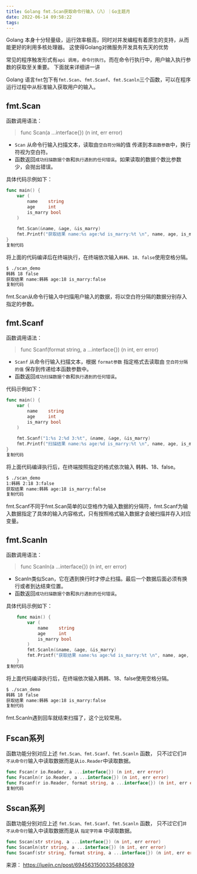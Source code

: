 ```yaml
---
title: Golang fmt.Scan获取命令行输入（八）｜Go主题月
date: 2022-06-14 09:58:22
tags:
---
```


Golang 本身十分轻量级，运行效率极高，同时对并发编程有着原生的支持，从而能更好的利用多核处理器。 这使得Golang对微服务开发具有先天的优势

常见的程序触发形式有`api 调用`，`命令行执行`。而在命令行执行中，用户输入执行参数的获取至关重要。 下面就来详细讲一讲

Golang 语言`fmt`包下有`fmt.Scan`、`fmt.Scanf`、`fmt.Scanln`三个函数，可以在程序运行过程中从标准输入获取用户的输入。

<!-- more -->

## fmt.Scan

函数调用语法：

> func Scan(a ...interface{}) (n int, err error)

- `Scan` 从命令行输入扫描文本，读取由`空白符分隔`的值 传递到本`函数参数`中，换行符视为空白符。
- 函数返回`成功扫描数据个数`和`执行遇到的任何错误`。如果读取的数据个数比参数少，会抛出错误。

具体代码示例如下：

```go
func main() {
    var (
        name    string
        age     int
        is_marry bool
    )
    
    fmt.Scan(&name, &age, &is_marry)
    fmt.Printf("获取结果 name:%s age:%d is_marry:%t \n", name, age, is_marry)
}
复制代码
```

将上面的代码编译后在终端执行，在终端依次输入`韩韩、18、false`使用空格分隔。

```md
$ ./scan_demo 
韩韩 18 false
获取结果 name:韩韩 age:18 is_marry:false
复制代码
```

fmt.Scan从命令行输入中扫描用户输入的数据，将以空白符分隔的数据分别存入指定的参数。

## fmt.Scanf

函数调用语法：

> func Scanf(format string, a ...interface{}) (n int, err error)

- `Scanf` 从命令行输入扫描文本，根据 `format参数` 指定格式去读取由 `空白符分隔的值` 保存到传递给本函数参数中。
- 函数返回`成功扫描数据个数`和`执行遇到的任何错误`。

代码示例如下：

```go
func main() {
    var (
        name    string
        age     int
        is_marry bool
    )
    
    fmt.Scanf("1:%s 2:%d 3:%t", &name, &age, &is_marry)
    fmt.Printf("扫描结果 name:%s age:%d is_marry:%t \n", name, age, is_marry)
}
复制代码
```

将上面代码编译执行后，在终端按照指定的格式依次输入 韩韩、18、false。

```md
$ ./scan_demo 
1:韩韩 2:18 3:false
获取结果 name:韩韩 age:18 is_marry:false
复制代码
```

fmt.Scanf不同于fmt.Scan简单的以空格作为输入数据的分隔符，fmt.Scanf为输入数据指定了具体的输入内容格式，只有按照格式输入数据才会被扫描并存入对应变量。

## fmt.Scanln

函数调用语法：

> func Scanln(a ...interface{}) (n int, err error)

- Scanln类似Scan，它在遇到换行时才停止扫描。最后一个数据后面必须有换行或者到达结束位置。
- 函数返回`成功扫描数据个数`和`执行遇到的任何错误`。

具体代码示例如下：

```go
    func main() {
        var (
            name    string
            age     int
            is_marry bool
        )
        fmt.Scanln(&name, &age, &is_marry)
        fmt.Printf("获取结果 name:%s age:%d is_marry:%t \n", name, age, is_marry)
    }
复制代码
```

将上面代码编译执行后，在终端依次输入韩韩、18、false使用空格分隔。

```md
$ ./scan_demo 
韩韩 18 false
获取结果 name:韩韩 age:18 is_marry:false
复制代码
```

fmt.Scanln遇到回车就结束扫描了，这个比较常用。

## Fscan系列

函数功能分别对应上述 `fmt.Scan、fmt.Scanf、fmt.Scanln` 函数， 只不过它们`并不从命令行`输入中读取数据而是从`io.Reader`中读取数据。

```go
func Fscan(r io.Reader, a ...interface{}) (n int, err error)
func Fscanln(r io.Reader, a ...interface{}) (n int, err error)
func Fscanf(r io.Reader, format string, a ...interface{}) (n int, err error)
复制代码
```

## Sscan系列

函数功能分别对应上述 `fmt.Scan、fmt.Scanf、fmt.Scanln` 函数， 只不过它们`并不从命令行`输入中读取数据而是从 `指定字符串` 中读取数据。

```go
func Sscan(str string, a ...interface{}) (n int, err error)
func Sscanln(str string, a ...interface{}) (n int, err error)
func Sscanf(str string, format string, a ...interface{}) (n int, err error)
```

来源： https://juejin.cn/post/6945631500335480839